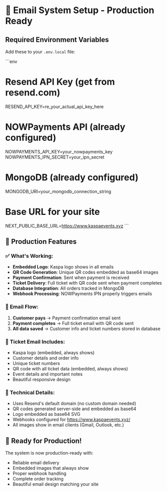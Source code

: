 # 📧 Email System Setup - Production Ready

## Required Environment Variables

Add these to your `.env.local` file:

\`\`\`env
# Resend API Key (get from resend.com)
RESEND_API_KEY=re_your_actual_api_key_here

# NOWPayments API (already configured)
NOWPAYMENTS_API_KEY=your_nowpayments_key
NOWPAYMENTS_IPN_SECRET=your_ipn_secret

# MongoDB (already configured)
MONGODB_URI=your_mongodb_connection_string

# Base URL for your site
NEXT_PUBLIC_BASE_URL=https://www.kaspaevents.xyz
\`\`\`

## 🚀 Production Features

### ✅ What's Working:
- **Embedded Logo**: Kaspa logo shows in all emails
- **QR Code Generation**: Unique QR codes embedded as base64 images
- **Payment Confirmation**: Sent when payment is received
- **Ticket Delivery**: Full ticket with QR code sent when payment completes
- **Database Integration**: All orders tracked in MongoDB
- **Webhook Processing**: NOWPayments IPN properly triggers emails

### 📧 Email Flow:
1. **Customer pays** → Payment confirmation email sent
2. **Payment completes** → Full ticket email with QR code sent
3. **All data saved** → Customer info and ticket numbers stored in database

### 🎫 Ticket Email Includes:
- Kaspa logo (embedded, always shows)
- Customer details and order info
- Unique ticket numbers
- QR code with all ticket data (embedded, always shows)
- Event details and important notes
- Beautiful responsive design

### 🔧 Technical Details:
- Uses Resend's default domain (no custom domain needed)
- QR codes generated server-side and embedded as base64
- Logo embedded as base64 SVG
- Webhooks configured for https://www.kaspaevents.xyz/
- All images show in email clients (Gmail, Outlook, etc.)

## 🎉 Ready for Production!

The system is now production-ready with:
- Reliable email delivery
- Embedded images that always show
- Proper webhook handling
- Complete order tracking
- Beautiful email design matching your site
